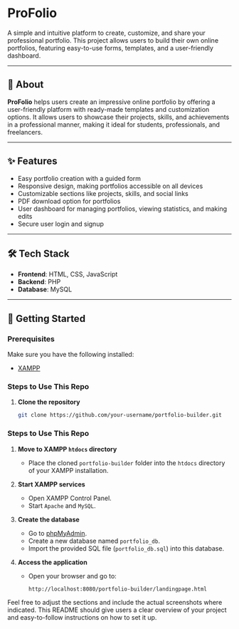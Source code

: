 # **ProFolio**

A simple and intuitive platform to create, customize, and share your professional portfolio. This project allows users to build their own online portfolios, featuring easy-to-use forms, templates, and a user-friendly dashboard.

---

## **📖 About**

**ProFolio** helps users create an impressive online portfolio by offering a user-friendly platform with ready-made templates and customization options. It allows users to showcase their projects, skills, and achievements in a professional manner, making it ideal for students, professionals, and freelancers.

---

## **✨ Features**

- Easy portfolio creation with a guided form
- Responsive design, making portfolios accessible on all devices
- Customizable sections like projects, skills, and social links
- PDF download option for portfolios
- User dashboard for managing portfolios, viewing statistics, and making edits
- Secure user login and signup

---

## **🛠️ Tech Stack**

- **Frontend**: HTML, CSS, JavaScript
- **Backend**: PHP
- **Database**: MySQL

---


## **🚀 Getting Started**

### **Prerequisites**

Make sure you have the following installed:
- [XAMPP](https://www.apachefriends.org/index.html)

### **Steps to Use This Repo**

1. **Clone the repository**
   ```bash
   git clone https://github.com/your-username/portfolio-builder.git
### **Steps to Use This Repo**

1. **Move to XAMPP `htdocs` directory**
   - Place the cloned `portfolio-builder` folder into the `htdocs` directory of your XAMPP installation.

2. **Start XAMPP services**
   - Open XAMPP Control Panel.
   - Start `Apache` and `MySQL`.

3. **Create the database**
   - Go to [phpMyAdmin](http://localhost/phpmyadmin/).
   - Create a new database named `portfolio_db`.
   - Import the provided SQL file (`portfolio_db.sql`) into this database.

4. **Access the application**
   - Open your browser and go to:
     ```
     http://localhost:8080/portfolio-builder/landingpage.html
     ```

Feel free to adjust the sections and include the actual screenshots where indicated. This README should give users a clear overview of your project and easy-to-follow instructions on how to set it up.
